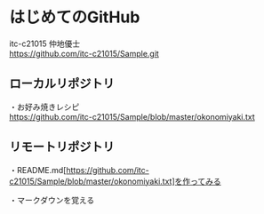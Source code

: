 # はじめてのGitHub

itc-c21015 仲地優士  
https://github.com/itc-c21015/Sample.git

## ローカルリポジトリ

・お好み焼きレシピ  
https://github.com/itc-c21015/Sample/blob/master/okonomiyaki.txt

## リモートリポジトリ  
・README.md[https://github.com/itc-c21015/Sample/blob/master/okonomiyaki.txt]を作ってみる

・マークダウンを覚える



